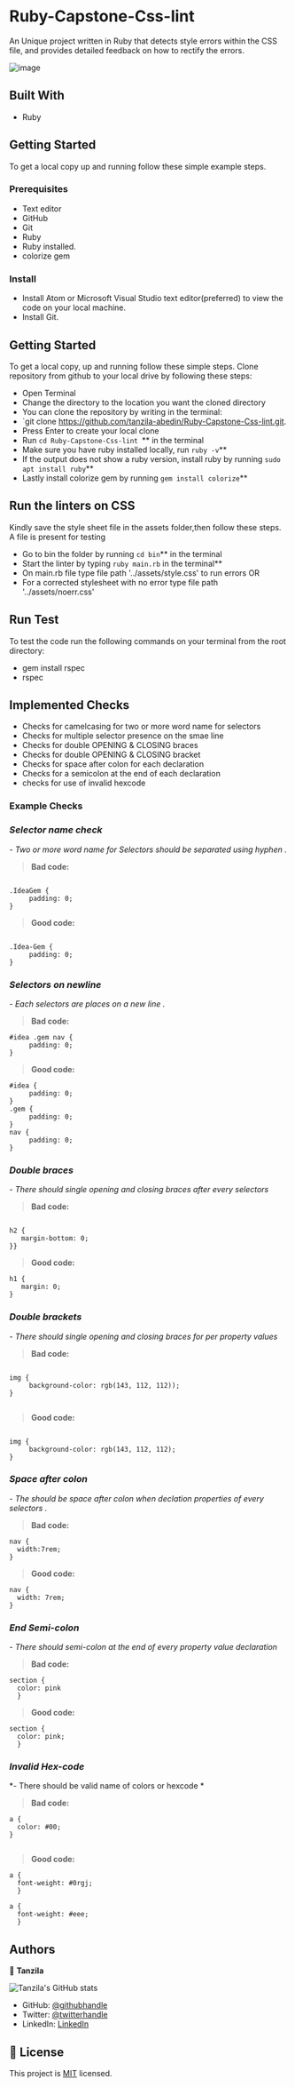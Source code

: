# Ruby-Capstone-Css-lint
 An Unique project written in Ruby that detects style errors within the CSS file, and provides detailed feedback on how to rectify the errors. 

 ![image](./assets/terminal-ss.png)

## Built With
- Ruby

## Getting Started
To get a local copy up and running follow these simple example steps.
### Prerequisites
- Text editor
- GitHub
- Git
- Ruby
- Ruby installed.
- colorize gem

### Install
- Install Atom or Microsoft Visual Studio text editor(preferred) to view the code on your local machine.
- Install Git.

## Getting Started
To get a local copy, up and running follow these simple steps.
Clone repository from github to your local drive by following these steps:
- Open Terminal
- Change the directory to the location you want the cloned directory
- You can clone the repository by writing in the terminal:
- `git clone  https://github.com/tanzila-abedin/Ruby-Capstone-Css-lint.git.
- Press Enter to create your local clone
- Run `cd Ruby-Capstone-Css-lint `** in the terminal
- Make sure you have ruby installed locally, run `ruby -v`**
- If the output does not show a ruby version, install ruby by running `sudo apt install ruby`**
- Lastly install colorize gem by running `gem install colorize`**

## Run the linters on CSS
 Kindly save the style sheet file in the assets folder,then follow these steps. 
 A file is present for testing
- Go to bin the folder by running `cd bin`** in the terminal 
- Start the linter by typing ```ruby main.rb``` in the terminal**
- On main.rb file type file path '../assets/style.css' to run errors OR
- For a corrected stylesheet with no error type file path '../assets/noerr.css'

## Run Test
To test the code run the following commands on your terminal from the root directory:
  - gem install rspec
  - rspec

## Implemented Checks
- Checks for camelcasing for  two or more word name for selectors
- Checks for multiple selector presence on the smae line
- Checks for double OPENING & CLOSING braces
- Checks for double OPENING & CLOSING bracket
- Checks for space after colon for each declaration
- Checks for a semicolon at the end of each declaration
- checks for use of invalid hexcode

 ### Example Checks
### ***Selector name check***
*- Two or more word name for Selectors  should be separated using hyphen .*

> **Bad code:**
```

.IdeaGem {
     padding: 0;
}
```

> **Good code:**

```

.Idea-Gem {
     padding: 0;
}
```

### ***Selectors on newline***
*- Each selectors are places on a new line .*

> **Bad code:**
```
#idea .gem nav {
     padding: 0;
}

```

> **Good code:**

```
#idea {
     padding: 0;
}
.gem {
     padding: 0;
}
nav {
     padding: 0;
}
```

### ***Double braces***
*- There should single opening and closing braces after every selectors*

> **Bad code:**
```

h2 {
   margin-bottom: 0;
}}

```

> **Good code:**

```
h1 {
   margin: 0;
}
```

### ***Double brackets***
*- There should single opening and closing braces for per property values*

> **Bad code:**
```

img {
     background-color: rgb(143, 112, 112));
}


```

> **Good code:**

```

img {
     background-color: rgb(143, 112, 112);
}

```

### ***Space after colon***
*- The should be space after colon when declation properties of every selectors .*

> **Bad code:**
```
nav {
  width:7rem;
}
```

> **Good code:**

```
nav {
  width: 7rem;
}
```

### ***End Semi-colon***
*- There should semi-colon at the end of every property value declaration*

> **Bad code:**
```
section {
  color: pink
  }

```

> **Good code:**

```
section {
  color: pink;
  }

```

### ***Invalid Hex-code***
*- There should be valid name of colors or hexcode *

> **Bad code:**
```
a { 
  color: #00; 
}


```

> **Good code:**

```
a {
  font-weight: #0rgj;
  }

a {
  font-weight: #eee;
  }

```

## Authors

👤 **Tanzila**

![Tanzila's GitHub stats](https://github-readme-stats.vercel.app/api?username=tanzila-abedin&count_private=true&theme=dark&show_icons=true)

- GitHub: [@githubhandle](https://github.com/tanzila-abedin)
- Twitter: [@twitterhandle](https://twitter.com/TanzilaAbedin)
- LinkedIn: [LinkedIn](https://www.linkedin.com/in/tanzila-abedin-331440b2/)



## 📝 License

This project is [MIT](LICENSE) licensed.
